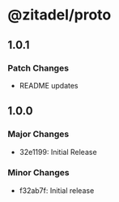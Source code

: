 # @zitadel/proto

## 1.0.1

### Patch Changes

- README updates

## 1.0.0

### Major Changes

- 32e1199: Initial Release

### Minor Changes

- f32ab7f: Initial release
